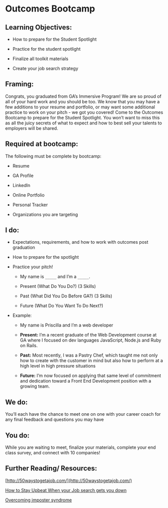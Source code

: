 # Outcomes Bootcamp      

## Learning Objectives:

* How to prepare for the Student Spotlight

* Practice for the student spotlight

* Finalize all toolkit materials

* Create your job search strategy

## Framing:

Congrats, you graduated from GA’s Immersive Program! We are so proud of all of your hard work and you should be too. We know that you may have a few additions to your resume and portfolio, or may want some additional practice to work on your pitch - we got you covered!  Come to the Outcomes Bootcamp to prepare for the Student Spotlight. You won’t want to miss this as all the juicy secrets of what to expect and how to best sell your talents to employers will be shared.

## Required at bootcamp:

The following must be complete by bootcamp:

* Resume

* GA Profile

* LinkedIn

* Online Portfolio

* Personal Tracker

* Organizations you are targeting

## I do:

* Expectations, requirements, and how to work with outcomes post graduation

* How to prepare for the spotlight

* Practice your pitch!

    * My name is `_____` and I’m a `_____`.

    * Present (What Do You Do?) (3 Skills)

    * Past (What Did You Do Before GA?) (3 Skills)

    * Future (What Do You Want To Do Next?)

* Example:

    * My name is Priscilla and I’m a web developer

    * **Present:** I’m a recent graduate of the Web Development course at GA where I focused on dev languages JavaScript, Node.js and Ruby on Rails.

    * **Past:** Most recently, I was a Pastry Chef, which taught me not only how to create with the customer in mind but also how to perform at a high level in high pressure situations

    * **Future:** I’m now focused on applying that same level of commitment and dedication toward a Front End Development position with a growing team.

## We do:

You’ll each have the chance to meet one on one with your career coach for any final feedback and questions you may have

## You do:

While you are waiting to meet, finalize your materials, complete your end class survey, and connect with 10 companies!

## Further Reading/ Resources:

[http://50waystogetajob.com/](http://50waystogetajob.com/)

[How to Stay Upbeat When your Job search gets you down](http://www.forbes.com/sites/margiewarrell/2015/06/17/how-to-stay-upbeat-when-your-job-search-pulls-you-down/#410d91d216dd)

[Overcoming imposter syndrome](http://www.fastcompany.com/3057504/work-smart/3-steps-for-breaking-the-imposter-syndrome-cycle?utm_source=mailchimp&utm_medium=email&utm_campaign=colead-daily-newsletter-featured&position=1&partner=newsletter&campaign_date=03082016)
